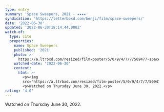 ```yaml
---
type: entry
summary: 'Space Sweepers, 2021 - ★★★★'
syndication: 'https://letterboxd.com/benji/film/space-sweepers/'
date: '2022-06-30'
updated: '2022-06-30T18:14:44.000Z'
watch-of:
  type: cite
  properties:
    name: Space Sweepers
    published: '2021'
    photo: >-
      https://a.ltrbxd.com/resized/film-poster/5/0/9/4/7/7/509477-space-sweepers-0-600-0-900-crop.jpg?v=02fa365186
    watched-date: '2022-06-30'
    content:
      html: >-
        <p><img
        src="https://a.ltrbxd.com/resized/film-poster/5/0/9/4/7/7/509477-space-sweepers-0-600-0-900-crop.jpg?v=02fa365186"/></p>
        <p>Watched on Thursday June 30, 2022.</p>
rating: '4.0'
---
```

Watched on Thursday June 30, 2022.
